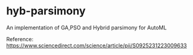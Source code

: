 # hyb-parsimony
An implementation of GA,PSO and Hybrid parsimony for AutoML

Reference:
https://www.sciencedirect.com/science/article/pii/S0925231223009633
